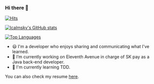 ### Hi there 👋

[![Hits](https://hits.seeyoufarm.com/api/count/incr/badge.svg?url=https%3A%2F%2Fgithub.com%2Flcalmsky%2Fhit-counter&count_bg=%2379C83D&title_bg=%23555555&icon=&icon_color=%23E7E7E7&title=hits&edge_flat=true)]()

[![lcalmsky's GitHub stats](https://github-readme-stats.vercel.app/api?username=lcalmsky&theme=dracula&count_private=true&show_icons=true&include_all_commits=true)]()

[//]: <> "dark, radical, merko, gruvbox, tokyonight, onedark, cobalt, synthwave, highcontrast, dracula"

[![Top Languages](https://github-readme-stats.vercel.app/api/top-langs?username=lcalmsky&layout=compact)]()

- :smiley: I'm a developer who enjoys sharing and communicating what I've learned.
- 🔭 I’m currently working on Eleventh Avenue in charge of SK pay as a Java back-end developer.
- 🌱 I'm currently learning TDD.

You can also check my resume [here](https://github.com/lcalmsky/lcalmsky/tree/main/docs/resume.md).
